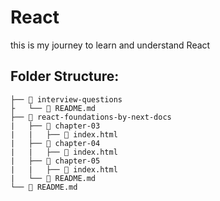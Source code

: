 # React

this is my journey to learn and understand React

## Folder Structure:

```
├── 📂 interview-questions
├   └── 📄 README.md
├── 📂 react-foundations-by-next-docs
|   ├── 📂 chapter-03
|   |   ├── 📄 index.html
|   ├── 📂 chapter-04
|   |   ├── 📄 index.html
|   ├── 📂 chapter-05
|   |   ├── 📄 index.html
|   └── 📄 README.md
└── 📄 README.md
```

